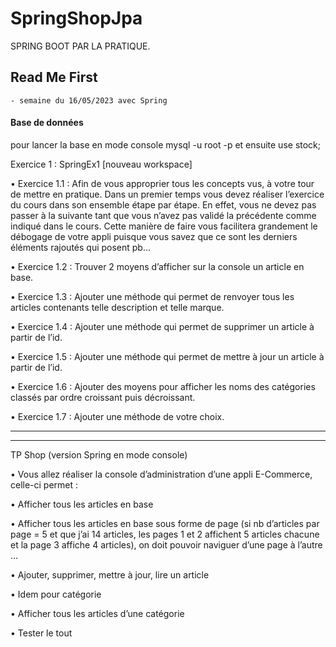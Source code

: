 # SpringShopJpa
SPRING BOOT PAR LA PRATIQUE.

## Read Me First

 	- semaine du 16/05/2023 avec Spring
  
#### Base de données
pour lancer la base en mode console mysql -u root -p et ensuite use stock;

 	
Exercice 1 : SpringEx1 [nouveau workspace]

• Exercice 1.1 : Afin de vous approprier tous les concepts vus, à votre tour de mettre en
pratique. Dans un premier temps vous devez réaliser l’exercice du cours dans son ensemble
étape par étape. En effet, vous ne devez pas passer à la suivante tant que vous n’avez pas
validé la précédente comme indiqué dans le cours. Cette manière de faire vous facilitera
grandement le débogage de votre appli puisque vous savez que ce sont les derniers
éléments rajoutés qui posent pb...

• Exercice 1.2 : Trouver 2 moyens d’afficher sur la console un article en base.

• Exercice 1.3 : Ajouter une méthode qui permet de renvoyer tous les articles contenants
telle description et telle marque.

• Exercice 1.4 : Ajouter une méthode qui permet de supprimer un article à partir de l’id.

• Exercice 1.5 : Ajouter une méthode qui permet de mettre à jour un article à partir de l’id.

• Exercice 1.6 : Ajouter des moyens pour afficher les noms des catégories classés par ordre
croissant puis décroissant.

• Exercice 1.7 : Ajouter une méthode de votre choix.

**************************************************************************************************************************************************
**************************************************************************************************************************************************

TP Shop (version Spring en mode console)

   • Vous allez réaliser la console d’administration d’une appli E-Commerce, celle-ci permet :

  • Afficher tous les articles en base

  • Afficher tous les articles en base sous forme de page (si nb d’articles par page = 5
et que j’ai 14 articles, les pages 1 et 2 affichent 5 articles chacune et la page 3
affiche 4 articles), on doit pouvoir naviguer d’une page à l’autre ...

 • Ajouter, supprimer, mettre à jour, lire un article

 • Idem pour catégorie

 • Afficher tous les articles d’une catégorie

 • Tester le tout
